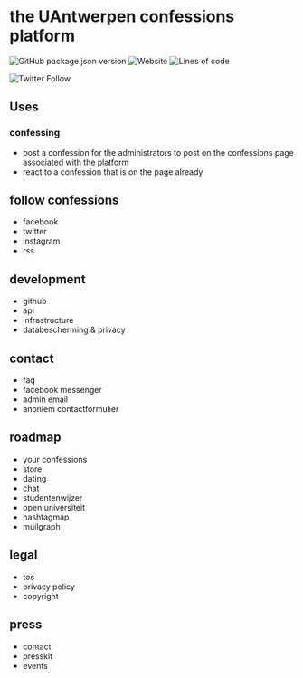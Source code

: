# the UAntwerpen confessions platform
![GitHub package.json version](https://img.shields.io/github/package-json/v/Sam-Apostel/confessions?color=000&label=version&style=for-the-badge)
![Website](https://img.shields.io/website?down_color=red&down_message=offline&label=status&style=for-the-badge&up_color=green&up_message=online&url=https%3A%2F%2Fua.confessions.link)
![Lines of code](https://img.shields.io/tokei/lines/github/Sam-Apostel/confessions?label=lines%20of%20code&style=for-the-badge)


![Twitter Follow](https://img.shields.io/twitter/follow/UAntConfessions?color=1DA1F2&logo=twitter&style=for-the-badge)

## Uses
### confessing
- post a confession for the administrators to post on the confessions page associated with the platform
- react to a confession that is on the page already


follow confessions
-----
- facebook
- twitter
- instagram
- rss

development
----
- github
- api
- infrastructure
- databescherming & privacy

contact
----
- faq
- facebook messenger
- admin email
- anoniem contactformulier

roadmap
----
- your confessions
- store
- dating
- chat
- studentenwijzer
- open universiteit
- hashtagmap
- muilgraph

legal
----
- tos
- privacy policy
- copyright

press
----
- contact
- presskit
- events
